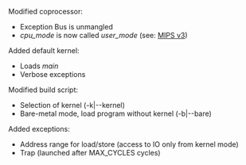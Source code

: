 Modified coprocessor:

- Exception Bus is unmangled
- *cpu_mode* is now called *user_mode* (see: [MIPS v3])

Added default kernel:

- Loads *main*
- Verbose exceptions

Modified build script:

- Selection of kernel (-k|--kernel)
- Bare-metal mode, load program without kernel (-b|--bare)

Added exceptions:

- Address range for load/store (access to IO only from kernel mode)
- Trap (launched after MAX_CYCLES cycles)

[MIPS v3]: http://www.cs.cornell.edu/courses/cs3410/2015sp/MIPS_Vol3.pdf
